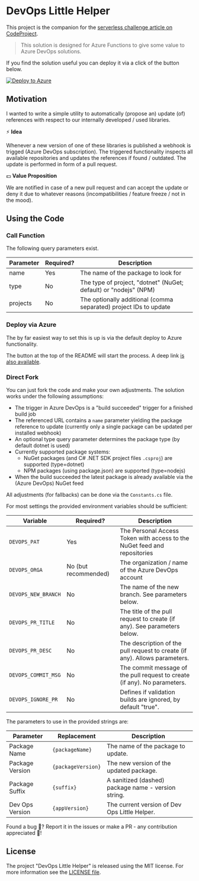 # DevOps Little Helper

This project is the companion for the [serverless challenge article on CodeProject](https://www.codeproject.com/Articles/3941198/Serverless-DevOps-Little-Helper#azure-devops-subscription-setup).

> This solution is designed for Azure Functions to give some value to Azure DevOps solutions.

If you find the solution useful you can deploy it via a click of the button below.

[![Deploy to Azure](https://azuredeploy.net/deploybutton.png)](https://azuredeploy.net/)

## Motivation

I wanted to write a simple utility to automatically (propose an) update (of) references with respect to our internally developed / used libraries.

:zap: **Idea**

Whenever a new version of one of these libraries is published a webhook is trigged (Azure DevOps subscription). The triggered functionality inspects all available repositories and updates the references if found / outdated. The update is performed in form of a pull request.

:dollar: **Value Proposition**

We are notified in case of a new pull request and can accept the update or deny it due to whatever reasons (incompatibilities / feature freeze / not in the mood).

## Using the Code

### Call Function

The following query parameters exist.

| Parameter | Required? | Description                                                       |
| --------- | --------- | ----------------------------------------------------------------- |
| name      | Yes       | The name of the package to look for                               |
| type      | No        | The type of project, "dotnet" (NuGet; default) or "nodejs" (NPM)  |
| projects  | No        | The optionally additional (comma separated) project IDs to update |

### Deploy via Azure

The by far easiest way to set this is up is via the default deploy to Azure functionality.

The button at the top of the README will start the process. A deep link [is also available](https://azuredeploy.net/?repository=https://github.com/FlorianRappl/DevOpsLittleHelper).

### Direct Fork

You can just fork the code and make your own adjustments. The solution works under the following assumptions:

- The trigger in Azure DevOps is a "build succeeded" trigger for a finished build job
- The referenced URL contains a `name` parameter yielding the package reference to update (currently only a single package can be updated per installed webhook)
- An optional type query parameter determines the package type (by default dotnet is used)
- Currently supported package systems:
  - NuGet packages (and C# .NET SDK project files `.csproj`) are supported (type=dotnet)
  - NPM packages (using package.json) are supported (type=nodejs)
- When the build succeeded the latest package is already available via the (Azure DevOps) NuGet feed

All adjustments (for fallbacks) can be done via the `Constants.cs` file.

For most settings the provided environment variables should be sufficient:

| Variable            | Required?            | Description                                                                |
|---------------------|----------------------|----------------------------------------------------------------------------|
| `DEVOPS_PAT`        | Yes                  | The Personal Access Token with access to the NuGet feed and repositories   |
| `DEVOPS_ORGA`       | No (but recommended) | The organization / name of the Azure DevOps account                        |
| `DEVOPS_NEW_BRANCH` | No                   | The name of the new branch. See parameters below.                          |
| `DEVOPS_PR_TITLE`   | No                   | The title of the pull request to create (if any). See parameters below.    |
| `DEVOPS_PR_DESC`    | No                   | The description of the pull request to create (if any). Allows parameters. |
| `DEVOPS_COMMIT_MSG` | No                   | The commit message of the pull request to create (if any). No parameters.  |
| `DEVOPS_IGNORE_PR`  | No                   | Defines if validation builds are ignored, by default "true".               |

The parameters to use in the provided strings are:

| Parameter       | Replacement        | Description                                         |
|-----------------|--------------------|-----------------------------------------------------|
| Package Name    | `{packageName}`    | The name of the package to update.                  |
| Package Version | `{packageVersion}` | The new version of the updated package.             |
| Package Suffix  | `{suffix}`         | A sanitized (dashed) package name - version string. |
| Dev Ops Version | `{appVersion}`     | The current version of Dev Ops Little Helper.       |

Found a bug :eyes:? Report it in the issues or make a PR - any contribution appreciated :beers:!

## License

The project "DevOps Little Helper" is released using the MIT license. For more information see the [LICENSE file](LICENSE).
